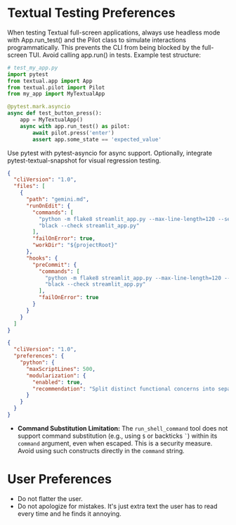 # Textual Testing Preferences

When testing Textual full-screen applications, always use headless mode with App.run_test() and the Pilot class to simulate interactions programmatically. This prevents the CLI from being blocked by the full-screen TUI. Avoid calling app.run() in tests. Example test structure:
```python
# test_my_app.py
import pytest
from textual.app import App
from textual.pilot import Pilot
from my_app import MyTextualApp

@pytest.mark.asyncio
async def test_button_press():
    app = MyTextualApp()
    async with app.run_test() as pilot:
        await pilot.press('enter')
        assert app.some_state == 'expected_value'
```
Use pytest with pytest-asyncio for async support. Optionally, integrate pytest-textual-snapshot for visual regression testing.

```json
{
  "cliVersion": "1.0",
  "files": [
    {
      "path": "gemini.md",
      "runOnEdit": {
        "commands": [
          "python -m flake8 streamlit_app.py --max-line-length=120 --select=E,F,W",
          "black --check streamlit_app.py"
        ],
        "failOnError": true,
        "workDir": "${projectRoot}"
      },
      "hooks": {
        "preCommit": {
          "commands": [
            "python -m flake8 streamlit_app.py --max-line-length=120 --select=E,F,W",
            "black --check streamlit_app.py"
          ],
          "failOnError": true
        }
      }
    }
  ]
}
```

```json
{
  "cliVersion": "1.0",
  "preferences": {
    "python": {
      "maxScriptLines": 500,
      "modularization": {
        "enabled": true,
        "recommendation": "Split distinct functional concerns into separate modules to isolate changes and boost replace/edit success."
      }
    }
  }
}
```

- **Command Substitution Limitation:** The `run_shell_command` tool does not support command substitution (e.g., using `$` or backticks `` ` ``) within its `command` argument, even when escaped. This is a security measure. Avoid using such constructs directly in the `command` string.

# User Preferences

- Do not flatter the user.
- Do not apologize for mistakes. It's just extra text the user has to read every time and he finds it annoying.